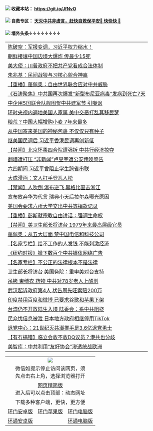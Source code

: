  #### <img src="https://img.icons8.com/color/48/000000/check-all.png"/> 收藏本站： https://git.io/JfNvO 

 #### <img src="https://img.icons8.com/color/48/000000/check-all.png"/> 自救专区： [天灭中共非虚言，赶快自救保平安🍎 快快快 📩](https://github.com/pwgy/td/blob/master/README.md)

 #### <img src="https://img.icons8.com/color/48/000000/check-all.png"/> 墙外头条↓↓↓↓↓↓↓↓ 
<table>  

<tr><td colspan="2" align="left"><a href="https://dwkts8awlbkd7.cloudfront.net/?name=c1208018&key=jdhvxawhshihitwk&from=gy1">陈破空：军报变调，习近平权力缩水！</a></td></tr>
<tr><td colspan="2" align="left"><a href="https://dwkts8awlbkd7.cloudfront.net/?name=c1207993&key=jdhvxawhshihitwk&from=gy1">朝鲜接壤中国边境大爆炸 传最少15死</a></td></tr>
<tr><td colspan="2" align="left"><a href="https://dwkts8awlbkd7.cloudfront.net/?name=c1207974&key=jdhvxawhshihitwk&from=gy1">美大使：川普政府不把共产党看成合法体制</a></td></tr>
<tr><td colspan="2" align="left"><a href="https://dwkts8awlbkd7.cloudfront.net/?name=c1207986&key=jdhvxawhshihitwk&from=gy1">朱兆基：民间战狼与习核心貌合神离</a></td></tr>
<tr><td colspan="2" align="left"><a href="https://dwkts8awlbkd7.cloudfront.net/?name=c1207977&key=jdhvxawhshihitwk&from=gy1">【重播】蓬佩奥：自由世界联合应对中共威胁</a></td></tr>
<tr><td colspan="2" align="left"><a href="https://dwkts8awlbkd7.cloudfront.net/?name=c1208017&key=jdhvxawhshihitwk&from=gy1">《石涛聚焦》中共国再次爆发“新型布尼亚病毒”发病到死亡7天</a></td></tr>
<tr><td colspan="2" align="left"><a href="https://dwkts8awlbkd7.cloudfront.net/?name=c1208005&key=jdhvxawhshihitwk&from=gy1">中企用5国联合队舰图贺中共建军节 引嘲讽</a></td></tr>
<tr><td colspan="2" align="left"><a href="https://dwkts8awlbkd7.cloudfront.net/?name=c1208024&key=jdhvxawhshihitwk&from=gy1">环时央视内遍地美国人家属 美中交恶打乱其移民梦</a></td></tr>
<tr><td colspan="2" align="left"><a href="https://dwkts8awlbkd7.cloudfront.net/?name=c1207992&key=jdhvxawhshihitwk&from=gy1">粮荒？中国大幅增购小麦 7年来最多</a></td></tr>
<tr><td colspan="2" align="left"><a href="https://dwkts8awlbkd7.cloudfront.net/?name=c1208013&key=jdhvxawhshihitwk&from=gy1">从中国寄来美国的神秘包裹 不仅仅只有种子</a></td></tr>
<tr><td colspan="2" align="left"><a href="https://dwkts8awlbkd7.cloudfront.net/?name=c1207979&key=jdhvxawhshihitwk&from=gy1">继美国民调后 习近平香港民调再创新低</a></td></tr>
<tr><td colspan="2" align="left"><a href="https://dwkts8awlbkd7.cloudfront.net/?name=c1208002&key=jdhvxawhshihitwk&from=gy1">【禁闻】北京怀柔四合院遭强拆 中共行经济掠夺</a></td></tr>
<tr><td colspan="2" align="left"><a href="https://dwkts8awlbkd7.cloudfront.net/?name=c1207984&key=jdhvxawhshihitwk&from=gy1">翻墙遭打压 “非新闻”卢昱宇遭公安传唤警告</a></td></tr>
<tr><td colspan="2" align="left"><a href="https://dwkts8awlbkd7.cloudfront.net/?name=c1207985&key=jdhvxawhshihitwk&from=gy1">六四期间 习近平曾阻止学生跨省串联</a></td></tr>
<tr><td colspan="2" align="left"><a href="https://dwkts8awlbkd7.cloudfront.net/?name=c1208003&key=jdhvxawhshihitwk&from=gy1">大成漫画：文人打手登恶人榜</a></td></tr>
<tr><td colspan="2" align="left"><a href="https://dwkts8awlbkd7.cloudfront.net/?name=c1208008&key=jdhvxawhshihitwk&from=gy1">【禁闻】人吹倒 瀑布逆飞 黑格比直击浙江</a></td></tr>
<tr><td colspan="2" align="left"><a href="https://dwkts8awlbkd7.cloudfront.net/?name=c1208012&key=jdhvxawhshihitwk&from=gy1">宣布放弃华为代言 瑞典小天后拉尔森曝光原因</a></td></tr>
<tr><td colspan="2" align="left"><a href="https://dwkts8awlbkd7.cloudfront.net/?name=c1207978&key=jdhvxawhshihitwk&from=gy1">美国会要求六所大学交出中共等捐款记录</a></td></tr>
<tr><td colspan="2" align="left"><a href="https://dwkts8awlbkd7.cloudfront.net/?name=c1207991&key=jdhvxawhshihitwk&from=gy1">【重播】彭斯就宗教自由讲话：强调生命权</a></td></tr>
<tr><td colspan="2" align="left"><a href="https://dwkts8awlbkd7.cloudfront.net/?name=c1208015&key=jdhvxawhshihitwk&from=gy1">【禁闻】美卫生部长将访台 1979年来最高层级官员</a></td></tr>
<tr><td colspan="2" align="left"><a href="https://dwkts8awlbkd7.cloudfront.net/?name=c1208023&key=jdhvxawhshihitwk&from=gy1">蓬佩奥：从五大层面 禁中国电信和科技公司</a></td></tr>
<tr><td colspan="2" align="left"><a href="https://dwkts8awlbkd7.cloudfront.net/?name=c1207995&key=jdhvxawhshihitwk&from=gy1">【名家专栏】给不工作的人发钱 不能刺激经济</a></td></tr>
<tr><td colspan="2" align="left"><a href="https://dwkts8awlbkd7.cloudfront.net/?name=c1207990&key=jdhvxawhshihitwk&from=gy1">《纽约时报》撤下数百个中共媒体网络广告</a></td></tr>
<tr><td colspan="2" align="left"><a href="https://dwkts8awlbkd7.cloudfront.net/?name=c1207973&key=jdhvxawhshihitwk&from=gy1">【名家专栏】不公正的法律根本不是法律</a></td></tr>
<tr><td colspan="2" align="left"><a href="https://dwkts8awlbkd7.cloudfront.net/?name=c1207989&key=jdhvxawhshihitwk&from=gy1">卫生部长将访台 美国务院：重申美对台支持</a></td></tr>
<tr><td colspan="2" align="left"><a href="https://dwkts8awlbkd7.cloudfront.net/?name=c1208001&key=jdhvxawhshihitwk&from=gy1">吊铐 束缚衣 药物 中共对78岁老人上酷刑</a></td></tr>
<tr><td colspan="2" align="left"><a href="https://dwkts8awlbkd7.cloudfront.net/?name=c1208025&key=jdhvxawhshihitwk&from=gy1">武汉起诉政府第4人 状告周先旺索赔200万</a></td></tr>
<tr><td colspan="2" align="left"><a href="https://dwkts8awlbkd7.cloudfront.net/?name=c1208000&key=jdhvxawhshihitwk&from=gy1">印度禁用百度和微博 已要求谷歌和苹果下架</a></td></tr>
<tr><td colspan="2" align="left"><a href="https://dwkts8awlbkd7.cloudfront.net/?name=c1207998&key=jdhvxawhshihitwk&from=gy1">台湾仍不开放陆生入境 陆委会：系中共阻挠</a></td></tr>
<tr><td colspan="2" align="left"><a href="https://dwkts8awlbkd7.cloudfront.net/?name=c1208014&key=jdhvxawhshihitwk&from=gy1">民众忧信息被泄 日本地方政府相继停用TikTok</a></td></tr>
<tr><td colspan="2" align="left"><a href="https://dwkts8awlbkd7.cloudfront.net/?name=c1207999&key=jdhvxawhshihitwk&from=gy1">退党中心：21世纪灭共潮推手是3.6亿退党勇士</a></td></tr>
<tr><td colspan="2" align="left"><a href="https://dwkts8awlbkd7.cloudfront.net/?name=c1207997&key=jdhvxawhshihitwk&from=gy1">【有冇搞错】临立会收不收DQ议员？港共也分歧</a></td></tr>
<tr><td colspan="2" align="left"><a href="https://dwkts8awlbkd7.cloudfront.net/?name=c1208006&key=jdhvxawhshihitwk&from=gy1">美智库：中共利用“友好协会”渗透统战欧洲</a></td></tr>

  </table>
  
  <table>
  <tr>
    <td colspan="3" align="center"><img src="https://cdn.jsdelivr.net/gh/opipe/up/oGate65.jpg"/></td>
  </tr>
  <tr>
    <td colspan="3" align="center">微信如提示停止访问该网页，须<br/>先点击右上角，选择浏览器打开</td>
  <tr>
  <tr>
    <td colspan="3" align="center"><a href="https://gitcdn.xyz/cdn/otiny/up/master/show005.htm">网页精简版</a><br/>进入后可以点击顶部：动态网址</td>
  </tr>
  <tr>
    <td colspan="3" align="center">下载多种客户端，更快，更方便</td>
  <tr>
  <tr>
    <td align="center"><a href="https://cdn.jsdelivr.net/gh/opipe/up/oGatea.apk">环门安卓版</a></td>
    <td align="center"><a href="https://x.co/odisk">环门苹果版</a></td>
    <td align="center"><a href="https://cdn.jsdelivr.net/gh/opipe/up/oGate.zip">环门电脑版</a></td>
  </tr>
  <tr>
    <td align="center"><a href="https://cdn.jsdelivr.net/gh/opipe/up/oPipe.apk">环通安卓版</a></td>
    <td align="center"></td>
    <td align="center"><a href="https://raw.githubusercontent.com/opipe/up/master/oPipe.zip">环通电脑版</a></td>
  </tr>
  
</table>
